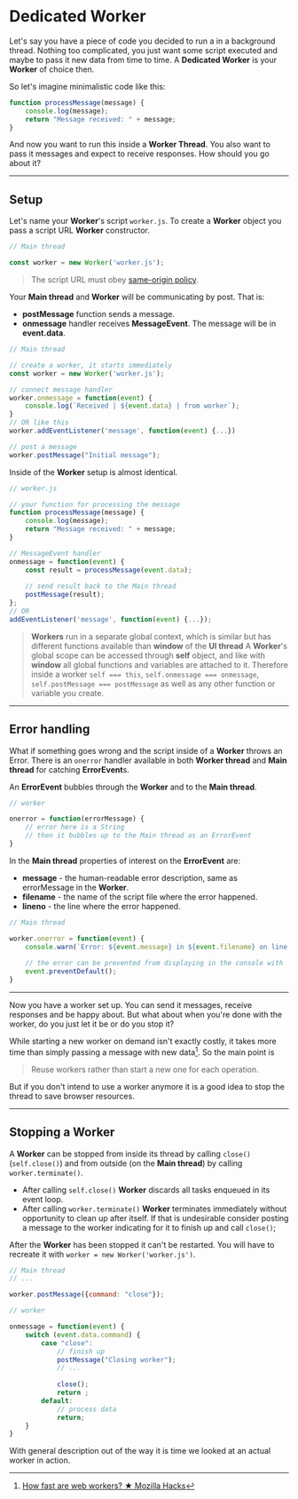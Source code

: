# Dedicated Worker

Let's say you have a piece of code you decided to run a in a background thread. Nothing too complicated, you just want some script executed and maybe to pass it new data from time to time. A **Dedicated Worker** is your **Worker** of choice then.

So let's imagine minimalistic code like this:

```js
function processMessage(message) {
	console.log(message);
	return "Message received: " + message;
}
```

And now you want to run this inside a **Worker Thread**. You also want to pass it messages and expect to receive responses. How should you go about it?

---

## Setup

Let's name your **Worker**'s script `worker.js`. To create a **Worker** object you pass a script URL **Worker** constructor.

```js
// Main thread

const worker = new Worker('worker.js');
```

> The script URL must obey [same-origin policy](https://developer.mozilla.org/en-US/docs/Web/Security/Same-origin_policy).

Your **Main thread** and **Worker** will be communicating by post. That is:

+ **postMessage** function sends a message.
+ **onmessage** handler receives **MessageEvent**. The message will be in **event.data**.

```js
// Main thread

// create a worker, it starts immediately
const worker = new Worker('worker.js');

// connect message handler
worker.onmessage = function(event) {
	console.log(`Received | ${event.data} | from worker`);
}
// OR like this
worker.addEventListener('message', function(event) {...})

// post a message
worker.postMessage("Initial message");
```

Inside of the **Worker** setup is almost identical.

```js
// worker.js

// your function for processing the message
function processMessage(message) {
	console.log(message);
	return "Message received: " + message;
}

// MessageEvent handler
onmessage = function(event) {
	const result = processMessage(event.data);
	
	// send result back to the Main thread
	postMessage(result);
};
// OR
addEventListener('message', function(event) {...});
```

> **Workers** run in a separate global context, which is similar but has different functions available than **window** of the **UI thread**
> A **Worker**'s global scope can be accessed through **self** object, and like with **window** all global functions and variables are attached to it. Therefore inside a worker `self === this`, `self.onmessage === onmessage`, `self.postMessage === postMessage` as well as any other function or variable you create.

---

## Error handling

What if something goes wrong and the script inside of a **Worker** throws an Error. There is an `onerror` handler available in both **Worker thread** and **Main thread** for catching **ErrorEvent**s.

An **ErrorEvent** bubbles through the **Worker** and to the **Main thread**.

```js
// worker

onerror = function(errorMessage) {
	// error here is a String
	// then it bubbles up to the Main thread as an ErrorEvent
}
```

In the **Main thread** properties of interest on the **ErrorEvent** are:

+ **message** - the human-readable error description, same as errorMessage in the **Worker**.
+ **filename** - the name of the script file where the error happened.
+ **lineno** - the line where the error happened.

```js
// Main thread

worker.onerror = function(event) {
	console.warn(`Error: ${event.message} in ${event.filename} on line ${event.lineno}`);
	
	// the error can be prevented from displaying in the console with
	event.preventDefault();
}
```

---

Now you have a worker set up. You can send it messages, receive responses and be happy about. But what about when you're done with the worker, do you just let it be or do you stop it?

While starting a new worker on demand isn't exactly costly, it takes more time than simply passing a message with new data[^first]. So the main point is

> Reuse workers rather than start a new one for each operation.

[^first]: [How fast are web workers? ★ Mozilla Hacks](https://hacks.mozilla.org/2015/07/how-fast-are-web-workers/)

But if you don't intend to use a worker anymore it is a good idea to stop the thread to save browser resources.

---

## Stopping a Worker

A **Worker** can be stopped from inside its thread by calling `close()` (`self.close()`) and from outside (on the **Main thread**) by calling `worker.terminate()`.

+ After calling `self.close()` **Worker** discards all tasks enqueued in its event loop.
+ After calling `worker.terminate()` **Worker** terminates immediately without opportunity to clean up after itself. If that is undesirable consider posting a message to the worker indicating for it to finish up and call `close()`;

After the **Worker** has been stopped it can't be restarted. You will have to recreate it with `worker = new Worker('worker.js')`.

```js
// Main thread
// ...

worker.postMessage({command: "close"});
```

```js
// worker

onmessage = function(event) {
	switch (event.data.command) {
		case "close":
			// finish up
			postMessage("Closing worker");
			// ...
			
			close();
			return ;
		default:
			// process data
			return;
	}
}
```

With general description out of the way it is time we looked at an actual worker in action.
